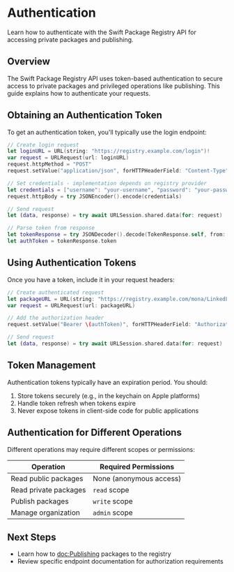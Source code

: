 # Authentication

Learn how to authenticate with the Swift Package Registry API for accessing private packages and publishing.

## Overview

The Swift Package Registry API uses token-based authentication to secure access to private packages and privileged operations like publishing. This guide explains how to authenticate your requests.

## Obtaining an Authentication Token

To get an authentication token, you'll typically use the login endpoint:

```swift
// Create login request
let loginURL = URL(string: "https://registry.example.com/login")!
var request = URLRequest(url: loginURL)
request.httpMethod = "POST"
request.setValue("application/json", forHTTPHeaderField: "Content-Type")

// Set credentials - implementation depends on registry provider
let credentials = ["username": "your-username", "password": "your-password"]
request.httpBody = try JSONEncoder().encode(credentials)

// Send request
let (data, response) = try await URLSession.shared.data(for: request)

// Parse token from response
let tokenResponse = try JSONDecoder().decode(TokenResponse.self, from: data)
let authToken = tokenResponse.token
```

## Using Authentication Tokens

Once you have a token, include it in your request headers:

```swift
// Create authenticated request
let packageURL = URL(string: "https://registry.example.com/mona/LinkedList/1.1.1")!
var request = URLRequest(url: packageURL)

// Add the authorization header
request.setValue("Bearer \(authToken)", forHTTPHeaderField: "Authorization")

// Send request
let (data, response) = try await URLSession.shared.data(for: request)
```

## Token Management

Authentication tokens typically have an expiration period. You should:

1. Store tokens securely (e.g., in the keychain on Apple platforms)
2. Handle token refresh when tokens expire
3. Never expose tokens in client-side code for public applications

## Authentication for Different Operations

Different operations may require different scopes or permissions:

| Operation | Required Permissions |
|-----------|---------------------|
| Read public packages | None (anonymous access) |
| Read private packages | `read` scope |
| Publish packages | `write` scope |
| Manage organization | `admin` scope |

## Next Steps

- Learn how to <doc:Publishing> packages to the registry
- Review specific endpoint documentation for authorization requirements 

